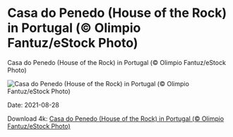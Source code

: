 # Casa do Penedo (House of the Rock) in Portugal (© Olimpio Fantuz/eStock Photo)

Casa do Penedo (House of the Rock) in Portugal (© Olimpio Fantuz/eStock Photo)

![Casa do Penedo (House of the Rock) in Portugal (© Olimpio Fantuz/eStock Photo)](https://bing.com/th?id=OHR.FlintstoneHouse_EN-US2289408745_UHD.jpg&w=1024&h=576)

Date: 2021-08-28

Download 4k: [Casa do Penedo (House of the Rock) in Portugal (© Olimpio Fantuz/eStock Photo)](https://bing.com/th?id=OHR.FlintstoneHouse_EN-US2289408745_UHD.jpg)

